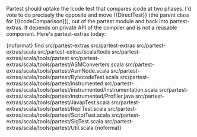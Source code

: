 Partest should uptake the Icode test that compares icode at two phases.
I'd vote to do precisely the opposite and move {{DirectTest}} (the parent class for {{IcodeComparison}}), out of the partest module and back into partest-extras. It depends on private API of the compiler and is not a reusable component.
Here's partest-extras today:

{noformat}
find src/partest-extras
src/partest-extras
src/partest-extras/scala
src/partest-extras/scala/tools
src/partest-extras/scala/tools/partest
src/partest-extras/scala/tools/partest/ASMConverters.scala
src/partest-extras/scala/tools/partest/AsmNode.scala
src/partest-extras/scala/tools/partest/BytecodeTest.scala
src/partest-extras/scala/tools/partest/instrumented
src/partest-extras/scala/tools/partest/instrumented/Instrumentation.scala
src/partest-extras/scala/tools/partest/instrumented/Profiler.java
src/partest-extras/scala/tools/partest/JavapTest.scala
src/partest-extras/scala/tools/partest/ReplTest.scala
src/partest-extras/scala/tools/partest/ScriptTest.scala
src/partest-extras/scala/tools/partest/SigTest.scala
src/partest-extras/scala/tools/partest/Util.scala
{noformat}
